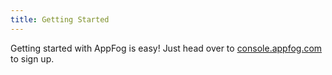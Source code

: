 ```yaml
---
title: Getting Started
---
```


Getting started with AppFog is easy! Just head over to [console.appfog.com](https://console.appfog.com/signup) to sign up. 
